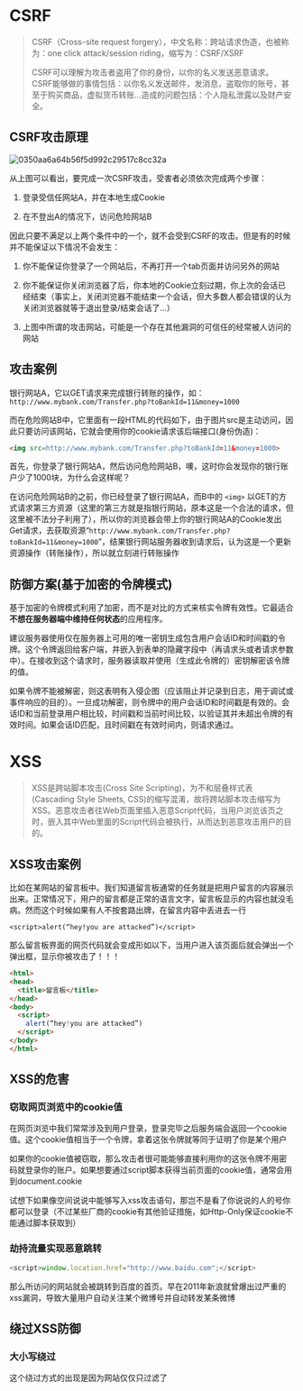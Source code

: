 # CSRF

> CSRF（Cross-site request forgery），中文名称：跨站请求伪造，也被称为：one click attack/session riding，缩写为：CSRF/XSRF
>
> CSRF可以理解为攻击者盗用了你的身份，以你的名义发送恶意请求。CSRF能够做的事情包括：以你名义发送邮件，发消息，盗取你的账号，甚至于购买商品，虚拟货币转账…造成的问题包括：个人隐私泄露以及财产安全。

## CSRF攻击原理

![0350aa6a64b56f5d992c29517c8cc32a](https://cdn.jsdelivr.net/gh/ilmangoi/imgRepo@main/img/0350aa6a64b56f5d992c29517c8cc32a.png)

从上图可以看出，要完成一次CSRF攻击，受害者必须依次完成两个步骤：

1. 登录受信任网站A，并在本地生成Cookie

2. 在不登出A的情况下，访问危险网站B

因此只要不满足以上两个条件中的一个，就不会受到CSRF的攻击。但是有的时候并不能保证以下情况不会发生：

1. 你不能保证你登录了一个网站后，不再打开一个tab页面并访问另外的网站

2. 你不能保证你关闭浏览器了后，你本地的Cookie立刻过期，你上次的会话已经结束（事实上，关闭浏览器不能结束一个会话，但大多数人都会错误的认为关闭浏览器就等于退出登录/结束会话了…）

3. 上图中所谓的攻击网站，可能是一个存在其他漏洞的可信任的经常被人访问的网站

## 攻击案例

银行网站A，它以GET请求来完成银行转账的操作，如：`http://www.mybank.com/Transfer.php?toBankId=11&money=1000`

而在危险网站B中，它里面有一段HTML的代码如下，由于图片src是主动访问，因此只要访问该网站，它就会使用你的cookie请求该后端接口(身份伪造)：

```html
<img src=http://www.mybank.com/Transfer.php?toBankId=11&money=1000>
```

首先，你登录了银行网站A，然后访问危险网站B，噢，这时你会发现你的银行账户少了1000块，为什么会这样呢？

在访问危险网站B的之前，你已经登录了银行网站A，而B中的 `<img>` 以GET的方式请求第三方资源（这里的第三方就是指银行网站，原本这是一个合法的请求，但这里被不法分子利用了），所以你的浏览器会带上你的银行网站A的Cookie发出Get请求，去获取资源“`http://www.mybank.com/Transfer.php?toBankId=11&money=1000`”，结果银行网站服务器收到请求后，认为这是一个更新资源操作（转账操作），所以就立刻进行转账操作

## 防御方案(基于加密的令牌模式)

基于加密的令牌模式利用了加密，而不是对比的方式来核实令牌有效性。它最适合**不想在服务器端中维持任何状态**的应用程序。

建议服务器使用仅在服务器上可用的唯一密钥生成包含用户会话ID和时间戳的令牌。这个令牌返回给客户端，并嵌入到表单的隐藏字段中（再请求头或者请求参数中）。在接收到这个请求时，服务器读取并使用（生成此令牌的）密钥解密该令牌的值。

如果令牌不能被解密，则这表明有入侵企图（应该阻止并记录到日志，用于调试或事件响应的目的）。一旦成功解密，则令牌中的用户会话ID和时间戳是有效的。会话ID和当前登录用户相比较，时间戳和当前时间比较，以验证其并未超出令牌的有效时间。如果会话ID匹配，且时间戳在有效时间内，则请求通过。

# XSS

> XSS是跨站脚本攻击(Cross Site Scripting)，为不和层叠样式表(Cascading Style Sheets, CSS)的缩写混淆，故将跨站脚本攻击缩写为XSS。恶意攻击者往Web页面里插入恶意Script代码，当用户浏览该页之时，嵌入其中Web里面的Script代码会被执行，从而达到恶意攻击用户的目的。

## XSS攻击案例

比如在某网站的留言板中。我们知道留言板通常的任务就是把用户留言的内容展示出来。正常情况下，用户的留言都是正常的语言文字，留言板显示的内容也就没毛病。然而这个时候如果有人不按套路出牌，在留言内容中丢进去一行

```text
<script>alert(“hey!you are attacked”)</script>
```

那么留言板界面的网页代码就会变成形如以下，当用户进入该页面后就会弹出一个弹出框，显示你被攻击了！！！

```html
<html>
<head>
  <title>留言板</title>
</head>
<body>
  <script>
    alert(“hey!you are attacked”)
  </script>   
</body>
</html>
```

## XSS的危害

### **窃取网页浏览中的cookie值**

在网页浏览中我们常常涉及到用户登录，登录完毕之后服务端会返回一个cookie值。这个cookie值相当于一个令牌，拿着这张令牌就等同于证明了你是某个用户

如果你的cookie值被窃取，那么攻击者很可能能够直接利用你的这张令牌不用密码就登录你的账户。如果想要通过script脚本获得当前页面的cookie值，通常会用到document.cookie

试想下如果像空间说说中能够写入xss攻击语句，那岂不是看了你说说的人的号你都可以登录（不过某些厂商的cookie有其他验证措施，如Http-Only保证cookie不能通过脚本获取到）

### **劫持流量实现恶意跳转**

```js
<script>window.location.href="http://www.baidu.com";</script>
```

那么所访问的网站就会被跳转到百度的首页。早在2011年新浪就曾爆出过严重的xss漏洞，导致大量用户自动关注某个微博号并自动转发某条微博

## 绕过XSS防御

### **大小写绕过**

这个绕过方式的出现是因为网站仅仅只过滤了<script>标签，而没有考虑标签中的大小写并不影响浏览器的解释所致，比如如下代码：

```html
<sCript>alert("hey!")</scRipt>
```

### **利用过滤后返回语句再次构成攻击语句来绕过**

```html
<sCri<script>pt>alert("hey!")</scRi</script>pt>
```

### 其它标签插入代码

> 指定的图片地址根本不存在也就是一定会发生错误，这时候onerror里面的代码自然就得到了执行

```html
<img src='w.123' onerror='alert("hey!")'>
```

以下是一些可插入代码的标签，当用户鼠标在这个块上面时即可运行（可以配合width等参数将div覆盖页面，鼠标不划过都不行）：

```html
<a onmousemove=’do something here’> 
<div onmouseover=‘do something here’> 
```

### **编码脚本代码绕过关键字过滤**

> 有的时候，服务器往往会对代码中的关键字（如alert）进行过滤，这个时候我们可以尝试将关键字进行编码后再插入，不过直接显示编码是不能被浏览器执行的，我们可以用另一个语句eval（）来实现，eval()会将编码过的语句解码后再执行
>
> 例如alert(1)编码过后就是：`\u0061\u006c\u0065\u0072\u0074(1)`

```html
<script>
  eval(\u0061\u006c\u0065\u0072\u0074(1))
</script>
```